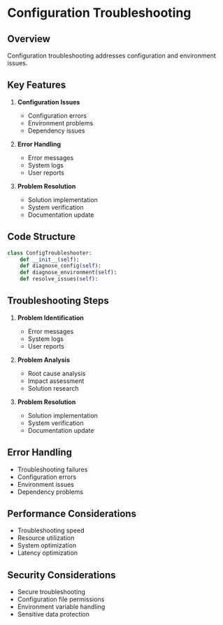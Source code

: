 # Configuration Troubleshooting

## Overview
Configuration troubleshooting addresses configuration and environment issues.

## Key Features
1. **Configuration Issues**
   - Configuration errors
   - Environment problems
   - Dependency issues

2. **Error Handling**
   - Error messages
   - System logs
   - User reports

3. **Problem Resolution**
   - Solution implementation
   - System verification
   - Documentation update

## Code Structure
```python
class ConfigTroubleshooter:
    def __init__(self):
    def diagnose_config(self):
    def diagnose_environment(self):
    def resolve_issues(self):
```

## Troubleshooting Steps
1. **Problem Identification**
   - Error messages
   - System logs
   - User reports

2. **Problem Analysis**
   - Root cause analysis
   - Impact assessment
   - Solution research

3. **Problem Resolution**
   - Solution implementation
   - System verification
   - Documentation update

## Error Handling
- Troubleshooting failures
- Configuration errors
- Environment issues
- Dependency problems

## Performance Considerations
- Troubleshooting speed
- Resource utilization
- System optimization
- Latency optimization

## Security Considerations
- Secure troubleshooting
- Configuration file permissions
- Environment variable handling
- Sensitive data protection